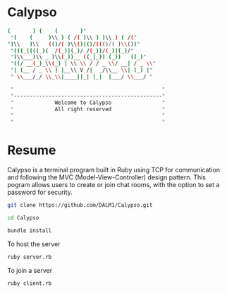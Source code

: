 # Calypso

```sh
(       ) (    (       )"
 "(    (     )\\ ) ( /( )\\ ) )\\ ) ( /("
")\\   )\\   (()/( )\\()|()/((()/( )\\())"
 "(((_|(((_)(  /(_)|(_)/ /(_))/(_)|(_)/"
 ")\\___)\\ _ )\\(_))__ ((_|_)) (_))   ((_)"
 "((/ __(_)_\\(_) | \\ \\ / / _ \\/ __| / _ \\"
 "| (__ / _ \\ | |__\\ V /|  _/\\__ \\| (_) |"
 " \\___/_/ \\_\\|____||_| |_|  |___/ \\___/ "

 "                                               "
 "-----------------------------------------------"
 "             Welcome to Calypso                "
 "             All right reserved                "
 "                                               "
 "                                               "
 ```

# Resume
Calypso is a terminal program built in Ruby using TCP for communication and following the MVC (Model-View-Controller) design pattern. This pogram allows users to create or join chat rooms, with the option to set a password for security.


```sh
git clone https://github.com/DALM1/Calypso.git
```

```sh
cd Calypso
```

```sh
bundle install
```

To host the server
```sh
ruby server.rb
```

To join a server
```sh
ruby client.rb
```
